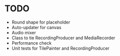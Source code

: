 # TODO

* Round shape for placeholder
* Auto-updater for canvas
* Audio mixer
* Class to tie RecordingProducer and MediaRecorder
* Performance check
* Unit tests for TilePainter and RecordingProducer
